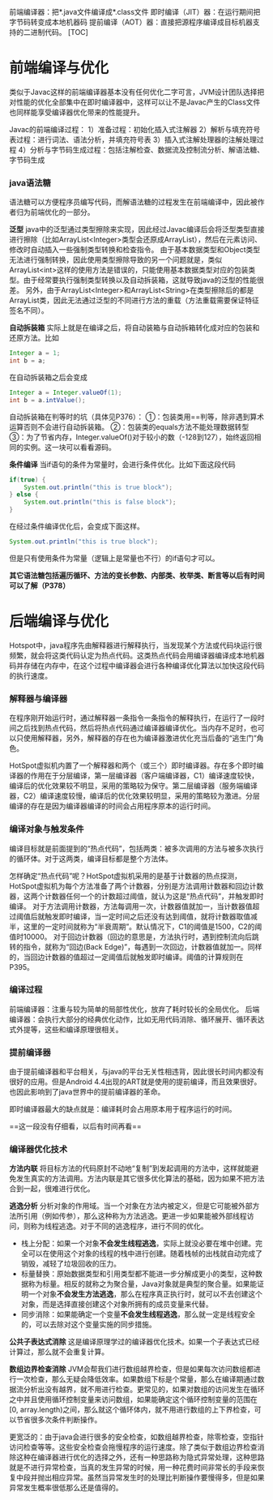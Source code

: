 前端编译器：把*.java文件编译成*.class文件
即时编译（JIT）器：在运行期间把字节码转变成本地机器码
提前编译（AOT）器：直接把源程序编译成目标机器支持的二进制代码。
[TOC]
# 前端编译与优化
类似于Javac这样的前端编译器基本没有任何优化二字可言，JVM设计团队选择把对性能的优化全部集中在即时编译器中，这样可以让不是Javac产生的Class文件也同样能享受编译器优化带来的性能提升。

Javac的前端编译过程：
1）准备过程：初始化插入式注解器
2）解析与填充符号表过程：进行词法、语法分析，并填充符号表
3）插入式注解处理器的注解处理过程
4）分析与字节码生成过程：包括注解检查、数据流及控制流分析、解语法糖、字节码生成

### java语法糖
语法糖可以方便程序员编写代码，而解语法糖的过程发生在前端编译中，因此被作者归为前端优化的一部分。

**泛型**
java中的泛型通过类型擦除来实现，因此经过Javac编译后会将泛型类型直接进行擦除（比如ArrayList\<Integer\>类型会还原成ArrayList），然后在元素访问、修改时自动插入一些强制类型转换和检查指令。
由于基本数据类型和Object类型无法进行强制转换，因此使用类型擦除导致的另一个问题就是，类似ArrayList\<int\>这样的使用方法是错误的，只能使用基本数据类型对应的包装类型。由于经常要执行强制类型转换以及自动拆装箱，这就导致java的泛型的性能很差。
另外，由于ArrayList\<Integer\>和ArrayList\<String\>在类型擦除后的都是ArrayList类，因此无法通过泛型的不同进行方法的重载（方法重载需要保证特征签名不同）。

**自动拆装箱**
实际上就是在编译之后，将自动装箱与自动拆箱转化成对应的包装和还原方法。比如
```java
Integer a = 1;
int b = a;
```
在自动拆装箱之后会变成
```java
Integer a = Integer.valueOf(1);
int b = a.intValue();
```
自动拆装箱在判等时的坑（具体见P376）：
①：包装类用\=\=判等，除非遇到算术运算否则不会进行自动拆装箱。
②：包装类的equals方法不能处理数据转型
③：为了节省内存，Integer.valueOf()对于较小的数（-128到127），始终返回相同的实例。这一块可以看看源码。

**条件编译**
当if语句的条件为常量时，会进行条件优化。比如下面这段代码
```java
if(true) {
    System.out.println("this is true block");
} else {
    System.out.println("this is false block");
}
```
在经过条件编译优化后，会变成下面这样。
```java
System.out.println("this is true block");
```
但是只有使用条件为常量（逻辑上是常量也不行）的if语句才可以。

**其它语法糖包括遍历循环、方法的变长参数、内部类、枚举类、断言等以后有时间可以了解（P378）**

# 后端编译与优化
Hotspot中，java程序先由解释器进行解释执行，当发现某个方法或代码块运行很频繁，就会将这类代码认定为热点代码。这类热点代码会用编译器编译成本地机器码并存储在内存中，在这个过程中编译器会进行各种编译优化算法以加快这段代码的执行速度。

### 解释器与编译器
在程序刚开始运行时，通过解释器一条指令一条指令的解释执行，在运行了一段时间之后找到热点代码，然后将热点代码通过编译器编译优化。当内存不足时，也可以只使用解释器，另外，解释器的存在也为编译器激进优化充当后备的“逃生门”角色。

HotSpot虚拟机内置了一个解释器和两个（或三个）即时编译器。存在多个即时编译器的作用在于分层编译，第一层编译器（客户端编译器，C1）编译速度较快，编译后的优化效果较不明显，采用的策略较为保守。第二层编译器（服务端编译器，C2）编译速度较慢，编译后的优化效果较明显，采用的策略较为激进。分层编译的存在是因为编译器编译的时间会占用程序原本的运行时间。

### 编译对象与触发条件
编译目标就是前面提到的“热点代码”，包括两类：被多次调用的方法与被多次执行的循环体。对于这两类，编译目标都是整个方法体。

怎样确定“热点代码”呢？HotSpot虚拟机采用的是基于计数器的热点探测，HotSpot虚拟机为每个方法准备了两个计数器，分别是方法调用计数器和回边计数器，这两个计数器任何一个的计数超过阈值，就认为这是“热点代码”，并触发即时编译。
对于方法调用计数器，方法每调用一次，计数器值就加一，当计数器值超过阈值后就触发即时编译，当一定时间之后还没有达到阈值，就将计数器取值减半，这里的一定时间就称为“半衰周期”。默认情况下，C1的阈值是1500，C2的阈值时10000。
对于回边计数器（回边的意思是，方法执行时，遇到控制流向后跳转的指令，就称为“回边(Back Edge)”，每遇到一次回边，计数器值就加一。同样的，当回边计数器的值超过一定阈值后就触发即时编译。阈值的计算规则在P395。

### 编译过程
前端编译器：注重与较为简单的局部性优化，放弃了耗时较长的全局优化。
后端编译器：会执行大部分的经典优化动作，比如无用代码消除、循环展开、循环表达式外提等，这些和编译原理很相关。

### 提前编译器
由于提前编译器和平台相关，与java的平台无关性相违背，因此很长时间内都没有很好的应用。但是Android 4.4出现的ART就是使用的提前编译，而且效果很好。也因此影响到了java世界中的提前编译器的革命。

即时编译器最大的缺点就是：编译耗时会占用原本用于程序运行的时间。

==这一段没有仔细看，以后有时间再看==

### 编译器优化技术
**方法内联**
将目标方法的代码原封不动地“复制”到发起调用的方法中，这样就能避免发生真实的方法调用。方法内联是其它很多优化算法的基础，因为如果不把方法合到一起，很难进行优化。

**逃逸分析**
分析对象的作用域。当一个对象在方法内被定义，但是它可能被外部方法所引用（例如传参），那么这种称为方法逃逸。更进一步如果能被外部线程访问，则称为线程逃逸。对于不同的逃逸程序，进行不同的优化。
* 栈上分配：如果一个对象**不会发生线程逃逸**，实际上就没必要在堆中创建。完全可以在使用这个对象的线程的栈中进行创建。随着栈帧的出栈就自动完成了销毁，减轻了垃圾回收的压力。
* 标量替换：原始数据类型和引用类型都不能进一步分解成更小的类型，这种数据称为标量。相反的就称之为聚合量，Java对象就是典型的聚合量。如果能证明一个对象**不会发生方法逃逸**，那么在程序真正执行时，就可以不去创建这个对象，而是选择直接创建这个对象所拥有的成员变量来代替。
* 同步消除：如果能确定一个变量**不会发生线程逃逸**，那么就一定是线程安全的，可以去除对这个变量实施的同步措施。

**公共子表达式消除**
这是编译原理学过的编译器优化技术。如果一个子表达式已经计算过，那么就不会重复计算。

**数组边界检查消除**
JVM会帮我们进行数组越界检查，但是如果每次访问数组都进行一次检查，那么无疑会降低效率。如果数组下标是个常量，那么在编译期通过数据流分析出没有越界，就不用进行检查。更常见的，如果对数组的访问发生在循环之中并且使用循环控制变量来访问数组，如果能确定这个循环控制变量的范围在[0, array.length)之间，那么就这个循环体内，就不用进行数组的上下界检查，可以节省很多次条件判断操作。

更宽泛的：由于java会进行很多的安全检查，如数组越界检查，除零检查，空指针访问检查等等。这些安全检查会拖慢程序的运行速度。除了类似于数组边界检查消除这种在编译器进行优化的选择之外，还有一种思路称为隐式异常处理，这种思路就是不进行异常检查，当真的发生异常的时候，用一种花费时间非常长的手段来恢复中段并抛出相应异常。虽然当异常发生时的处理比判断操作要慢得多，但是如果异常发生概率很低那么还是值得的。